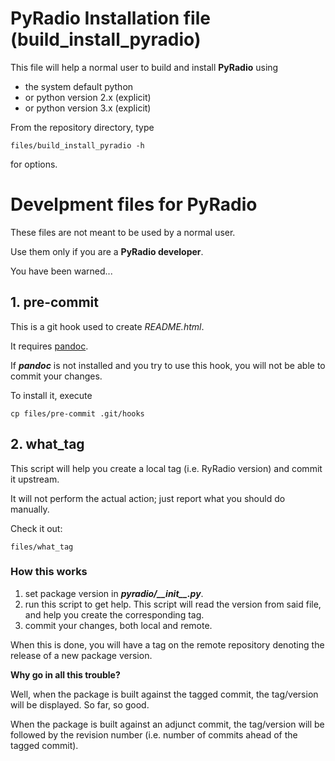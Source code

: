# PyRadio Installation file (build_install_pyradio)

This file will help a normal user to build and install **PyRadio** using

* the system default python
* or python version 2.x (explicit)
* or python version 3.x (explicit)

From the repository directory, type
```
files/build_install_pyradio -h
```
for options.

# Develpment files for PyRadio

These files are not meant to be used by a normal user.

Use them only if you are a **PyRadio developer**.

You have been warned...

## 1. pre-commit

This is a git hook used to create *README.html*.

It requires [pandoc](https://pandoc.org).

If ***pandoc*** is not installed and you try to use
this hook, you will not be able to commit your changes.

To install it, execute
```
cp files/pre-commit .git/hooks
```

## 2. what_tag

This script will help you create a local tag (i.e.
RyRadio version) and commit it upstream.

It will not perform the actual action; just report
what you should do manually.

Check it out:
```
files/what_tag
```

### How this works
1. set package version in ***pyradio/\_\_init\_\_.py***.
2. run this script to get help. This script will read the version from said file, and help you create the corresponding tag.
3. commit your changes, both local and remote.

When this is done, you will have a tag on the remote repository denoting the release of a new package version.

**Why go in all this trouble?**

Well, when the package is built against the tagged commit, the tag/version will be displayed. So far, so good.

When the package is built against an adjunct commit, the tag/version will be followed by the revision number (i.e. number of commits ahead of the tagged commit).

